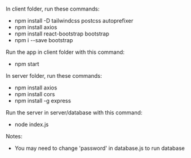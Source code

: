 In client folder, run these commands:
- npm install -D tailwindcss postcss autoprefixer
- npm install axios
- npm install react-bootstrap bootstrap
- npm i --save bootstrap

Run the app in client folder with this command:
- npm start

In server folder, run these commands:
- npm install axios
- npm install cors
- npm install -g express

Run the server in server/database with this command:
- node index.js

Notes:
- You may need to change 'password' in database.js to run database